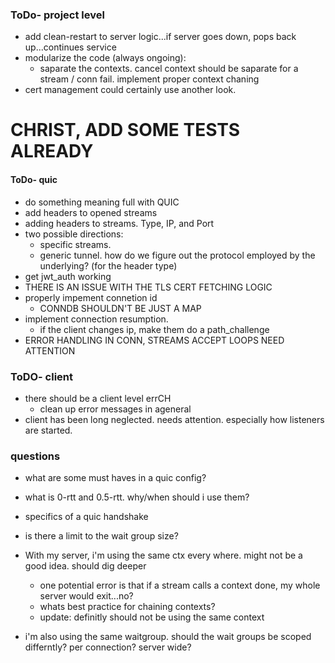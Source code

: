 ### ToDo- project level
- add clean-restart to server logic...if server goes down, pops back up...continues service
- modularize the code (always ongoing):
    - saparate the contexts. cancel context should be saparate for a stream / conn fail. implement proper context chaning
- cert management could certainly use another look.
# CHRIST, ADD SOME TESTS ALREADY

#### ToDo- quic
- do something meaning full with QUIC
- add headers to opened streams
- adding headers to streams. Type, IP, and Port
- two possible directions:
    - specific streams. 
    - generic tunnel. how do we figure out the protocol employed by the underlying? (for the header type)
- get jwt_auth working
- THERE IS AN ISSUE WITH THE TLS CERT FETCHING LOGIC
- properly impement connetion id
    - CONNDB SHOULDN'T BE JUST A MAP
- implement connection resumption.
    - if the client changes ip, make them do a path_challenge
- ERROR HANDLING IN CONN, STREAMS ACCEPT LOOPS NEED ATTENTION


### ToDO- client
- there should be a client level errCH
    - clean up error messages in ageneral
- client has been long neglected. needs attention. especially how listeners are started.

### questions
- what are some must haves in a quic config?
- what is 0-rtt and 0.5-rtt. why/when should i use them?
- specifics of a quic handshake
- is there a limit to the wait group size? 

- With my server, i'm using the same ctx every where. might not be a good idea. should dig deeper
    - one potential error is that if a stream calls a context done, my whole server would exit...no?
    - whats best practice for chaining contexts?
    - update: definitly should not be using the same context
- i'm also using the same waitgroup. should the wait groups be scoped differntly? per connection? server wide?


